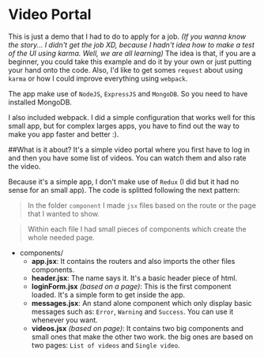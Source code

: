 # Video Portal
This is just a demo that I had to do to apply for a job.
*(If you wanna know the story... I didn't get the job XD, because I hadn't idea how to make a test of the UI using karma. Well, we are all learning)*
The idea is that, if you are a beginner, you could take this example and do it by your own or just putting your hand onto the code. Also, I'd like to get somes `request` about using `karma` or how I could improve everything using `webpack`.

The app make use of `NodeJS`, `ExpressJS` and `MongoDB`. So you need to have installed MongoDB.

I also included webpack. I did a simple configuration that works well for this small app, but for complex larges apps, you have to find out the way to make you app faster and better :).

##What is it about?
It's a simple video portal where you first have to log in and then you have some list of videos. You can watch them and also rate the video.

Because it's a simple app, I don't make use of `Redux` (I did but it had no sense for an small app).
The code is splitted following the next pattern:

> In the folder `component` I made `jsx` files based on the route or the page that I wanted to show.

> Within each file I had small pieces of components which create the whole needed page.

* components/
    * **app.jsx**: It contains the routers and also imports the other files components.
    * **header.jsx**: The name says it. It's a basic header piece of html.
    * **loginForm.jsx** *(based on a page)*: This is the first component loaded. It's a simple form to get inside the app.
    * **messages.jsx**: An stand alone component which only display basic messages such as: `Error`, `Warning` and `Success`. You can use it whenever you want.
    * **videos.jsx** *(based on page)*: It contains two big components and small ones that make the other two work. the big ones are based on two pages: `List of videos` and `Single video`.